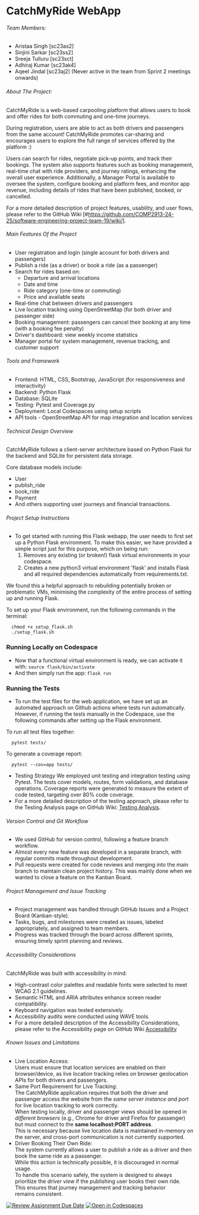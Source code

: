 # CatchMyRide WebApp

###### Team Members:
- Aristaa Singh [sc23as2]
- Sinjini Sarkar [sc23ss2]
- Sreeja Tulluru [sc23sct]
- Adhiraj Kumar [sc23ak4]
- Aqeel Jindal [sc23aj2] (Never active in the team from Sprint 2 meetings onwards)

###### About The Project:

CatchMyRide is a web-based carpooling platform that allows users to book and offer rides for both commuting and one-time journeys.

During registration, users are able to act as both drivers and passengers from the same account! CatchMyRide promotes car-sharing and encourages users to explore the full range of services offered by the platform :)

Users can search for rides, negotiate pick-up points, and track their bookings. The system also supports features such as booking management, real-time chat with ride providers, and journey ratings, enhancing the overall user experience. Additionally, a Manager Portal is available to oversee the system, configure booking and platform fees, and monitor app revenue, including details of rides that have been published, booked, or cancelled.

For a more detailed description of project features, usability, and user flows, please refer to the GitHub Wiki [#https://github.com/COMP2913-24-25/software-engineering-project-team-19/wiki/].


###### Main Features Of the Project 
- User registration and login (single account for both drivers and passengers)
- Publish a ride (as a driver) or book a ride (as a passenger)
- Search for rides based on:
  - Departure and arrival locations
  - Date and time
  - Ride category (one-time or commuting)
  - Price and available seats
- Real-time chat between drivers and passengers
- Live location tracking using OpenStreetMap (for both driver and passenger side)
- Booking management: passengers can cancel their booking at any time (with a booking fee penalty)
- Driver's dashboard: view weekly income statistics
- Manager portal for system management, revenue tracking, and customer support


###### Tools and Framework
- Frontend: HTML, CSS, Bootstrap, JavaScript (for responsiveness and interactivity)
- Backend: Python Flask
- Database: SQLite
- Testing: Pytest and Coverage.py
- Deployment: Local Codespaces using setup scripts
- API tools - OpenStreetMap API for map integration and location services


###### Technical Design Overview 
CatchMyRide follows a client-server architecture based on Python Flask for the backend and SQLite for persistent data storage.

Core database models include:
- User
- publish_ride
- book_ride
- Payment
- And others supporting user journeys and financial transactions.


###### Project Setup Instructions
- To get started with running this Flask webapp, the user needs to first set up a Python Flask environment. To make this easier, we have provided a simple script just for this purpose, which on being run:
  1. Removes any existing (or broken!) flask virtual environments in your codespace.  
  2. Creates a new python3 virtual environment 'flask' and installs Flask and all required dependencies automatically from requirements.txt.  

We found this a helpful approach to rebuilding potentially broken or problematic VMs, minimising the complexity of the entire process of setting up and running Flask.

To set up your Flask environment, run the following commands in the terminal:
```
  chmod +x setup_flask.sh   
  ./setup_flask.sh  

``` 

### Running Locally on Codespace
- Now that a functional virtual environment is ready, we can activate it with: `source flask/bin/activate`  
- And then simply run the app: `flask run`  


### Running the Tests
- To run the test files for the web application, we have set up an automated approach on Github actions where tests run automatically. However, if running the tests manually in the Codespace, use the following commands after setting up the Flask environment. 

To run all test files together:
```
  pytest tests/ 

``` 

To generate a coverage report:
```
  pytest --cov=app tests/ 

``` 
- Testing Strategy
We employed unit testing and integration testing using Pytest.
The tests cover models, routes, form validations, and database operations.
Coverage reports were generated to measure the extent of code tested, targeting over 80% code coverage.
- For a more detailed description of the testing approach, please refer to the Testing Analysis page on GitHub Wiki: [Testing Analysis](https://github.com/COMP2913-24-25/software-engineering-project-team-19/wiki/Testing-Analysis).


###### Version Control and Git Workflow
- We used GitHub for version control, following a feature branch workflow.
- Almost every new feature was developed in a separate branch, with regular commits made throughout development.
- Pull requests were created for code reviews and merging into the main branch to maintain clean project history. This was mainly done when we wanted to close a feature on the Kanban Board. 


###### Project Management and Issue Tracking
- Project management was handled through GitHub Issues and a Project Board (Kanban-style).
- Tasks, bugs, and milestones were created as issues, labeled appropriately, and assigned to team members.
- Progress was tracked through the board across different sprints, ensuring timely sprint planning and reviews.


###### Accessibility Considerations
CatchMyRide was built with accessibility in mind:
- High-contrast color palettes and readable fonts were selected to meet WCAG 2.1 guidelines.
- Semantic HTML and ARIA attributes enhance screen reader compatibility.
- Keyboard navigation was tested extensively.
- Accessibility audits were conducted using WAVE tools.
- For a more detailed description of the Accessibility Considerations, please refer to the Accessibility page on GitHub Wiki [Accessibility](https://github.com/COMP2913-24-25/software-engineering-project-team-19/wiki/Accessibility)


###### Known Issues and Limitations
- Live Location Access:  
  Users must ensure that location services are enabled on their browser/device, as live location tracking relies on browser geolocation APIs for both drivers and passengers.
- Same Port Requirement for Live Tracking:  
  The CatchMyRide application requires that both the driver and passenger access the website from the *same server instance and port* for live location tracking to work correctly.  
  When testing locally, driver and passenger views should be opened in *different browsers* (e.g., Chrome for driver and Firefox for passenger) but must connect to the **same localhost:PORT address**.  
  This is necessary because live location data is maintained in-memory on the server, and cross-port communication is not currently supported.
- Driver Booking Their Own Ride:  
  The system currently allows a user to publish a ride as a driver and then book the same ride as a passenger.  
  While this action is technically possible, it is discouraged in normal usage.  
  To handle this scenario safely, the system is designed to always prioritize the *driver view* if the publishing user books their own ride.  
  This ensures that journey management and tracking behavior remains consistent.



[![Review Assignment Due Date](https://classroom.github.com/assets/deadline-readme-button-22041afd0340ce965d47ae6ef1cefeee28c7c493a6346c4f15d667ab976d596c.svg)](https://classroom.github.com/a/IsXyYN_x)
[![Open in Codespaces](https://classroom.github.com/assets/launch-codespace-2972f46106e565e64193e422d61a12cf1da4916b45550586e14ef0a7c637dd04.svg)](https://classroom.github.com/open-in-codespaces?assignment_repo_id=18086283)